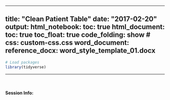 
<!-- rnb-text-begin -->

---
title: "Clean Patient Table"
date: "2017-02-20"
output: 
  html_notebook:
    toc: true
  html_document:
    toc: true
    toc_float: true
    code_folding: show
    # css: custom-css.css
  word_document:
    reference_docx: word_style_template_01.docx
---


<!-- rnb-text-end -->


<!-- rnb-chunk-begin -->


<!-- rnb-source-begin eyJkYXRhIjoiYGBgclxuIyBMb2FkIHBhY2thZ2VzXG5saWJyYXJ5KHRpZHl2ZXJzZSlcbmBgYCJ9 -->

```r
# Load packages
library(tidyverse)
```

<!-- rnb-source-end -->

<!-- rnb-chunk-end -->


<!-- rnb-text-begin -->



-------------------------------------------------------------------------------

&nbsp;

#### Session Info:

<!-- rnb-text-end -->


<!-- rnb-chunk-begin -->



<!-- rnb-chunk-end -->

